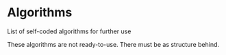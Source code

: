 # Algorithms
List of self-coded algorithms for further use

These algorithms are not ready-to-use. There must be as structure behind.
